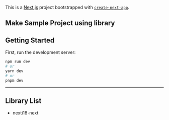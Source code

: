 This is a [Next.js](https://nextjs.org/) project bootstrapped with [`create-next-app`](https://github.com/vercel/next.js/tree/canary/packages/create-next-app).


## Make Sample Project using library

## Getting Started

First, run the development server:

```bash
npm run dev
# or
yarn dev
# or
pnpm dev
```

---

## Library List
- nexti18-next



